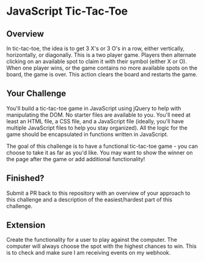 # JavaScript Tic-Tac-Toe

## Overview

In tic-tac-toe, the idea is to get 3 X's or 3 O's in a row, either vertically, horizontally, or diagonally. This is a two player game. Players then alternate clicking on an available spot to claim it with their symbol (either X or O). When one player wins, or the game contains no more available spots on the board, the game is over. This action clears the board and restarts the game.

## Your Challenge

You'll build a tic-tac-toe game in JavaScript using jQuery to help with manipulating the DOM. No starter files are available to you. You'll need at least an HTML file, a CSS file, and a JavaScript file (ideally, you'll have multiple JavaScript files to help you stay organized). All the logic for the game should be encapsulated in functions written in JavaScript.

The goal of this challenge is to have a functional tic-tac-toe game - you can choose to take it as far as you'd like. You may want to show the winner on the page after the game or add additional functionality! 

## Finished?

Submit a PR back to this repository with an overview of your approach to this challenge and a description of the easiest/hardest part of this challenge.

## Extension

Create the functionality for a user to play against the computer. The computer will always choose the spot with the highest chances to win. This is to check and make sure I am receiving events on my webhook.
